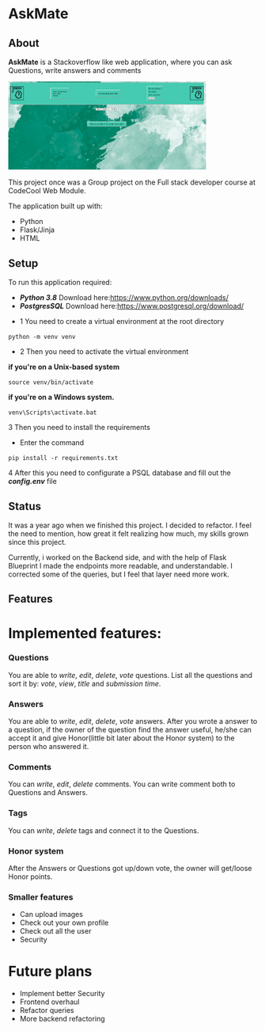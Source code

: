 # AskMate

## About

**AskMate** is a Stackoverflow like web application,
where you can ask Questions, write answers and comments

<img src="static\image\readme_pic.png" width="400px"/>

<p>
This project once was a Group project on the Full stack developer course at CodeCool Web Module.
<p>

The application built up with:

* Python
* Flask/Jinja
* HTML


## Setup

To run this application required:
- _**Python 3.8**_ Download here:https://www.python.org/downloads/
- _**PostgresSQL**_ Download here:https://www.postgresql.org/download/


* 1 You need to create a virtual environment at the root directory
```
python -m venv venv
```
* 2 Then you need to activate the virtual environment

**if you're on a Unix-based system**
```
source venv/bin/activate
``` 
**if you're on a Windows system.**
```
venv\Scripts\activate.bat
```

3 Then you need to install the requirements
-  Enter the command
```
pip install -r requirements.txt
```

4 After this you need to configurate a PSQL database and fill out the _**config.env**_ file

## Status

It was a year ago when we finished this project.
I decided to refactor. I feel the need to mention,
how great it felt realizing how much, my skills grown since this project.

Currently, i worked on the Backend side,
and with the help of Flask Blueprint I made the endpoints more readable, and understandable.
I corrected some of the queries, but I feel that layer need more work.


## Features

# Implemented features:

### Questions

You are able to _write_, _edit_, _delete_, _vote_ questions. List all the questions and sort it by: _vote_, _view_, _title_ and _submission time_.

### Answers

You are able to _write_, _edit_, _delete_, _vote_ answers. After you wrote a answer to a question, if the owner of the question find the answer useful,
he/she can accept it and give Honor(little bit later about the Honor system) to the person who answered it.

### Comments

You can _write_, _edit_, _delete_ comments. You can write comment both to Questions and Answers.

### Tags

You can _write_, _delete_ tags and connect it to the Questions.

### Honor system

After the Answers or Questions got up/down vote, the owner will get/loose Honor points.

### Smaller features

* Can upload images
* Check out your own profile
* Check out all the user
* Security

# Future plans

* Implement better Security
* Frontend overhaul
* Refactor queries
* More backend refactoring
